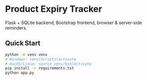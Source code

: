 # Product Expiry Tracker

Flask + SQLite backend, Bootstrap frontend, browser & server‑side reminders.

## Quick Start
```bash
python -m venv venv
# Windows: venv\Scripts\activate
# macOS/Linux: source venv/bin/activate
pip install -r requirements.txt
python app.py
